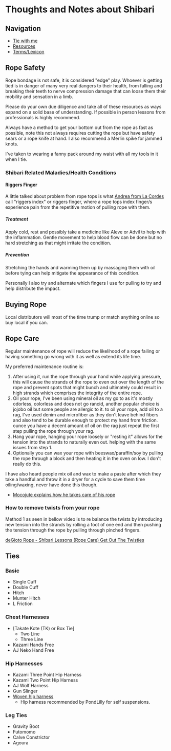 # Thoughts and Notes about Shibari

## Navigation

- [Tie with me](/shibari/me/)
- [Resources](/shibari/resources/)
- [Terms/Lexicon](/shibari/terms/)

## Rope Safety

Rope bondage is not safe, it is considered "edge" play. Whoever is getting tied is in danger of many very real dangers to their health, from falling and breaking their teeth to nerve compression damage that can loose them their mobility and sensation in a limb.

Please do your own due diligence and take all of these resources as ways expand on a solid base of understanding. If possible in person lessons from professionals is highly recommend.

Always have a method to get your bottom out from the rope as fast as possible, note this not always requires cutting the rope but have safety sears or a rope knife at hand. I also recommend a Merlin spike for jammed knots.

I've taken to wearing a fanny pack around my waist with all my tools in it when I tie.

### Shibari Related Maladies/Health Conditions

#### Riggers Finger

A little talked about problem from rope tops is what [Andrea from La Cordes](https://youtu.be/90TB4PMeZlo?si=1NRF7xYAAgxFY-kK) call "riggers index" or riggers finger, where a rope tops index finger/s experience pain from the repetitive motion of pulling rope with them.

##### Treatment

Apply cold, rest and possibly take a medicine like Aleve or Advil to help with the inflammation. Gentle movement to help blood flow can be done but no hard stretching as that might irritate the condition.

##### Prevention

Stretching the hands and warming them up by massaging them with oil before tying can help mitigate the appearance of this condition.

Personally I also try and alternate which fingers I use for pulling to try and help distribute the impact.

## Buying Rope

Local distributors will most of the time trump or match anything online so buy local if you can.

## Rope Care

Regular maintenance of rope will reduce the likelihood of a rope failing or having something go wrong with it as well as extend its life time.

My preferred maintenance routine is:

1. After using it, run the rope through your hand while applying pressure, this will cause the strands of the rope to even out over the length of the rope and prevent spots that might bunch and ultimately could result in high strands which comprises the integrity of the entire rope.
2. Oil your rope, I've been using mineral oil as my go to as it's mostly odorless, colorless and does not go rancid, another popular choice is jojobo oil but some people are allergic to it. to oil your rope, add oil to a rag, I've used denim and microfiber as they don't leave behind fibers and also tend to be durable enough to protect my hand from friction. ounce you have a decent amount of oil on the rag just repeat the first step pulling the rope through your rag.
3. Hang your rope, hanging your rope loosely or "resting it" allows for the tension into the strands to naturally even out. helping with the same issues from step 1.
4. Optionally you can wax your rope with beeswax/paraffin/soy by pulling the rope through a block and then heating it in the oven on low. I don't really do this.

I have also heard people mix oil and wax to make a paste after which they take a handful and throw it in a dryer for a cycle to save them time oiling/waxing, never have done this though.

- [Mocojute explains how he takes care of his rope](https://youtube.com/watch?v=uMq4SF2q1bw)

### How to remove twists from your rope

Method 1 as seen in bellow video is to re balance the twists by introducing new tension into the strands by rolling a foot of one end and then pushing the tension through the rope by pulling through pinched fingers.

[deGioto Rope - Shibari Lessons (Rope Care) Get Out The Twisties](https://youtube.com/watch?v=-YRY2tLpieg)

## Ties

### Basic

- Single Cuff
- Double Cuff
- Hitch
- Munter Hitch
- L Friction

### Chest Harnesses

- [Takate Kote (TK) or Box Tie]
  - Two Line
  - Three Line
- Kazami Hands Free
- AJ Neko Hand Free

### Hip Harnesses

- Kazami Three Point Hip Harness
- Kazami Two Point Hip Harness
- AJ Wolf Harness
- Gun Slinger
- [Woven hip harness](https://vimeo.com/384992981)
  - Hip harness recommended by PondLilly for self suspensions.

### Leg Ties

- Gravity Boot
- Futomomo
- Calve Constrictor
- Agoura
